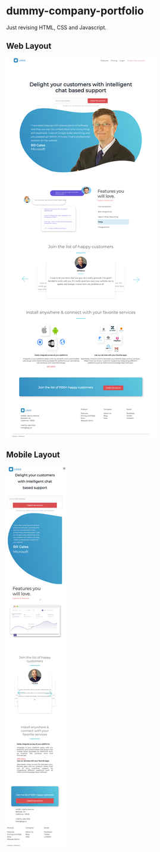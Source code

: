# dummy-company-portfolio
Just revising HTML, CSS and Javascript.

## Web Layout
<img src="https://github.com/vipulrawat/dummy-company-portfolio/raw/master/assets/pngs/sample1.png">

## Mobile Layout
<img src="https://github.com/vipulrawat/dummy-company-portfolio/raw/master/assets/pngs/sample2.png">
